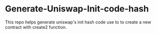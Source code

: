 # Generate-Uniswap-Init-code-hash
 This repo helps generate uniswap's init hash code use to to create a new contract with create2 function.
